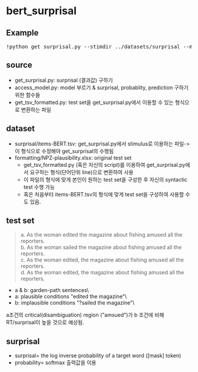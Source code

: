 # bert_surprisal

## Example
<pre>
!python get_surprisal.py --stimdir ../datasets/surprisal --model bert-base-uncased --resultdir ../results
</pre>

## source
* get_surprisal.py: surprisal (결과값) 구하기
* access_model.py: model 부르기 & surprisal, probablity, prediction 구하기 위한 함수들
* get_tsv_formatted.py: test set을 get_surprisal.py에서 이용할 수 있는 형식으로 변환하는 파일

## dataset
* surprisal/items-BERT.tsv: get_surprisal.py에서 stimulus로 이용하는 파일-> 이 형식으로 수정해야 get_surprisal의 수행됨
* formatting/NPZ-plausibility.xlsx: original test set 
  * get_tsv_formatted.py (혹은 자신의 script)를 이용하여 get_surprisal.py에서 요구하는 형식(단어단위 line)으로 변환하여 사용
  * 이 파일의 형식에 맞게 본인이 원하는 test set을 구성한 후 자신의 syntactic test 수행 가능
  * 혹은 처음부터 items-BERT.tsv의 형식에 맞게 test set을 구성하여 사용할 수도 있음.

## test set
> a. As the woman edited the magazine about fishing amused all the reporters.\
> b. As the woman sailed the magazine about fishing amused all the reporters.\
> c. As the woman edited, the magazine about fishing amused all the reporters.\
> d. As the woman edited, the magazine about fishing amused all the reporters.

* a & b: garden-path sentences\
* a: plausible conditions "edited the magazine"\
* b: implausible conditions "?sailed the magazine"\\

a조건의 critical(disambiguation) region ("amsued")가 b 조건에 비해 RT/surprisal이 높을 것으로 예상됨.

## surprisal
* surprisal= the log inverse probability of a target word ([mask] token)
* probability= softmax 출력값을 이용


